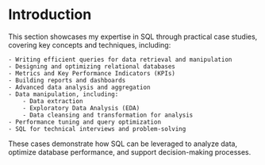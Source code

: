 # Introduction
This section showcases my expertise in SQL through practical case studies, covering key concepts and techniques, including:

    - Writing efficient queries for data retrieval and manipulation
    - Designing and optimizing relational databases
    - Metrics and Key Performance Indicators (KPIs)
    - Building reports and dashboards
    - Advanced data analysis and aggregation
    - Data manipulation, including:
        - Data extraction
        - Exploratory Data Analysis (EDA)
        - Data cleansing and transformation for analysis
    - Performance tuning and query optimization
    - SQL for technical interviews and problem-solving

These cases demonstrate how SQL can be leveraged to analyze data, optimize database performance, and support decision-making processes.
